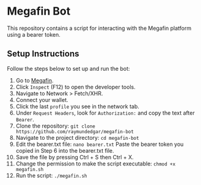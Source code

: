 # Megafin Bot

This repository contains a script for interacting with the Megafin platform using a bearer token.

## Setup Instructions

Follow the steps below to set up and run the bot:

1. Go to [Megafin](https://app.megafin.xyz/).
2. Click `Inspect` (F12) to open the developer tools.
3. Navigate to Network > Fetch/XHR.
4. Connect your wallet.
5. Click the last `profile` you see in the network tab.
6. Under `Request Headers`, look for `Authorization:` and copy the text after `Bearer`.
7. Clone the repository:
	`git clone https://github.com/raymundedgar/megafin-bot`
8. Navigate to the project directory:
	`cd megafin-bot`
9. Edit the bearer.txt file:
`nano bearer.txt`
Paste the bearer token you copied in Step 6 into the bearer.txt file.
10. Save the file by pressing Ctrl + S then Ctrl + X.
11. Change the permission to make the script executable:
`chmod +x megafin.sh`
12. Run the script:
`./megafin.sh`